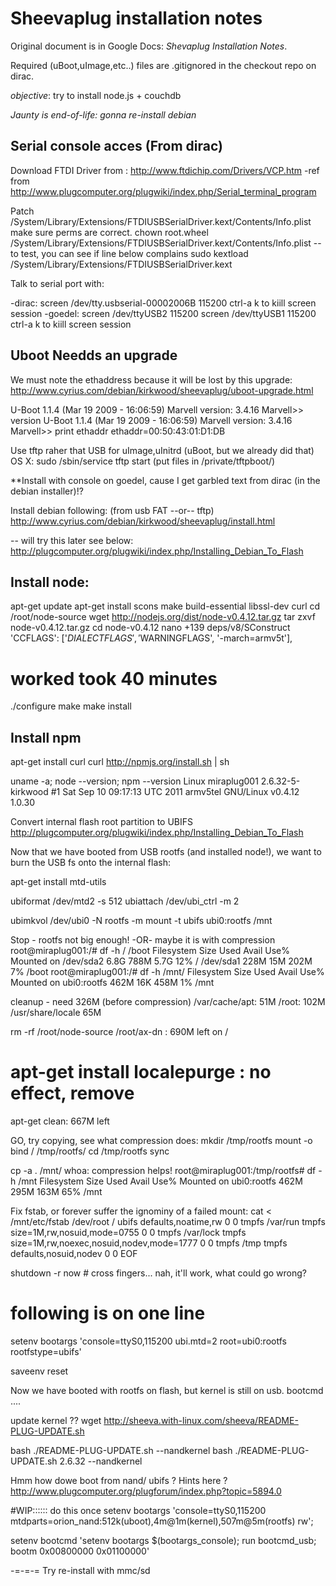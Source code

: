 # Sheevaplug installation notes

Original document is in Google Docs: _Shevaplug Installation Notes_.

Required (uBoot,uImage,etc..) files are .gitignored in the checkout repo on dirac.

_objective_: try to install node.js + couchdb

*Jaunty is end-of-life: gonna re-install debian*

## Serial console acces (From dirac)

Download FTDI Driver from : http://www.ftdichip.com/Drivers/VCP.htm
  -ref from http://www.plugcomputer.org/plugwiki/index.php/Serial_terminal_program

Patch /System/Library/Extensions/FTDIUSBSerialDriver.kext/Contents/Info.plist
make sure perms are correct.
chown root.wheel /System/Library/Extensions/FTDIUSBSerialDriver.kext/Contents/Info.plist
-- to test, you can see if line below complains
sudo kextload /System/Library/Extensions/FTDIUSBSerialDriver.kext

Talk to serial port with:

-dirac:
  screen /dev/tty.usbserial-00002006B 115200
  ctrl-a k to kiill screen session
-goedel:
  screen /dev/ttyUSB2 115200
  screen /dev/ttyUSB1 115200
  ctrl-a k to kiill screen session


## Uboot Needds an upgrade
We must note the ethaddress because it will be lost by this upgrade:
  http://www.cyrius.com/debian/kirkwood/sheevaplug/uboot-upgrade.html

U-Boot 1.1.4 (Mar 19 2009 - 16:06:59) Marvell version: 3.4.16
Marvell>> version
U-Boot 1.1.4 (Mar 19 2009 - 16:06:59) Marvell version: 3.4.16
Marvell>> print ethaddr
ethaddr=00:50:43:01:D1:DB

Use tftp raher that USB for uImage,uInitrd (uBoot, but we already did that)
  OS X: sudo /sbin/service tftp start (put files in /private/tftpboot/)

**Install with console on goedel, cause I get garbled text from dirac (in the debian installer)!?

Install debian following: (from usb FAT --or-- tftp)
http://www.cyrius.com/debian/kirkwood/sheevaplug/install.html

-- will try this later see below:
http://plugcomputer.org/plugwiki/index.php/Installing_Debian_To_Flash

## Install node:
apt-get update
apt-get install scons make build-essential libssl-dev curl
cd /root/node-source
wget http://nodejs.org/dist/node-v0.4.12.tar.gz
tar zxvf node-v0.4.12.tar.gz
cd node-v0.4.12
nano +139 deps/v8/SConstruct
'CCFLAGS':      ['$DIALECTFLAGS', '$WARNINGFLAGS', '-march=armv5t'],

# worked took 40 minutes
./configure
make
make install

## Install npm
apt-get install curl
curl http://npmjs.org/install.sh | sh

uname -a; node --version; npm --version
Linux miraplug001 2.6.32-5-kirkwood #1 Sat Sep 10 09:17:13 UTC 2011 armv5tel GNU/Linux
v0.4.12
1.0.30


Convert internal flash root partition to UBIFS
http://plugcomputer.org/plugwiki/index.php/Installing_Debian_To_Flash

Now that we have booted from USB rootfs (and installed node!), we want to burn the USB fs onto the internal flash:

apt-get install mtd-utils

ubiformat /dev/mtd2 -s 512
ubiattach /dev/ubi_ctrl -m 2

ubimkvol /dev/ubi0 -N rootfs -m
mount -t ubifs ubi0:rootfs /mnt


Stop - rootfs not big enough! -OR- maybe it is with compression
root@miraplug001:/# df -h / /boot
Filesystem            Size  Used Avail Use% Mounted on
/dev/sda2             6.8G  788M  5.7G  12% /
/dev/sda1             228M   15M  202M   7% /boot
root@miraplug001:/# df -h /mnt/
Filesystem            Size  Used Avail Use% Mounted on
ubi0:rootfs           462M   16K  458M   1% /mnt

cleanup - need 326M (before compression)
/var/cache/apt: 51M
/root: 102M
/usr/share/locale 65M

rm -rf /root/node-source /root/ax-dn : 690M left on /
# apt-get install localepurge : no effect, remove

apt-get clean: 667M left

GO, try copying, see what compression does:
mkdir /tmp/rootfs
mount -o bind / /tmp/rootfs/
cd /tmp/rootfs
sync

cp -a . /mnt/
whoa: compression helps!
root@miraplug001:/tmp/rootfs# df -h /mnt
Filesystem            Size  Used Avail Use% Mounted on
ubi0:rootfs           462M  295M  163M  65% /mnt

Fix fstab, or forever suffer the ignominy of a failed mount:
cat <<EOF > /mnt/etc/fstab
/dev/root  /               ubifs   defaults,noatime,rw                      0 0
tmpfs      /var/run        tmpfs   size=1M,rw,nosuid,mode=0755              0 0
tmpfs      /var/lock       tmpfs   size=1M,rw,noexec,nosuid,nodev,mode=1777 0 0
tmpfs      /tmp            tmpfs   defaults,nosuid,nodev                    0 0
EOF

shutdown -r now # cross fingers... nah, it'll work, what could go wrong?

# following is on one line
setenv bootargs 'console=ttyS0,115200 ubi.mtd=2 root=ubi0:rootfs rootfstype=ubifs'

saveenv
reset

Now we have booted with rootfs on flash, but kernel is still on usb.
bootcmd ....

update kernel ??
wget http://sheeva.with-linux.com/sheeva/README-PLUG-UPDATE.sh

bash ./README-PLUG-UPDATE.sh  --nandkernel
bash ./README-PLUG-UPDATE.sh  2.6.32 --nandkernel

Hmm how dowe boot from nand/ ubifs ? Hints here ?
  http://www.plugcomputer.org/plugforum/index.php?topic=5894.0

#WIP::::::    do this once
setenv bootargs 'console=ttyS0,115200 mtdparts=orion_nand:512k(uboot),4m@1m(kernel),507m@5m(rootfs) rw';


setenv bootcmd 'setenv bootargs $(bootargs_console); run bootcmd_usb; bootm 0x00800000 0x01100000'


-=-=-= Try re-install with mmc/sd